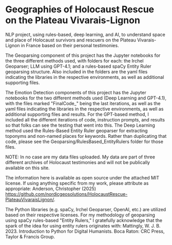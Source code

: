# Geographies of Holocaust Rescue on the Plateau Vivarais-Lignon
NLP project, using rules-based, deep learning, and AI, to understand space and place of Holocaust survivors and rescuers on the Plateau Vivarais-Lignon in France based on their personal testimonies.

The Geoparsing component of this project has the Jupyter notebooks for the three different methods used, with folders for each:  the Irchel Geoparser; LLM using GPT-4.1; and a rules-based spaCy Entity Ruler geoparsing structure.  Also included in the folders are the yaml files indicating the libraries in the respective environments, as well as additional supporting files.  

The Emotion Detection components of this project has the Jupyter notebooks for the two different methods used (Deep Learning and GPT-4.1), with the files marked "FinalCode_" being the last iterations, as well as the yaml files indicating the libraries in the respective environments, as well as additional supporting files and results.  For the GPT-based method, I included all the different iterations of code, instruction prompts, and results so that folks can see the testing that went into this.  The Deep Learning method used the Rules-Based Entity Ruler geoparser for extracting toponyms and non-named places for keywords.  Rather than duplicating that code, please see the Geoparsing/RulesBased_EntityRulers folder for those files.     

NOTE:  In no case are my data files uploaded.  My data are part of three different archives of Holocaust testimonies and will not be publically available on this site.

The information here is available as open source under the attached MIT license.  If using anything specific from my work, please attribute as appropriate:  Anderson, Christopher (2025) https://github.com/nordicgeosolutions/HolocaustRescue-PlateauVivaraisLignon/.

The Python libraries (e.g. spaCy, Irchel Geoparser, OpenAI, etc.) are utilized based on their respective licenses.  For my methodology of geoparsing using spaCy rules-based "Entity Rulers," I gratefully acknowledge that the spark of the idea for using entity rulers originates with: Mattingly, W. J. B. 2023. Introduction to Python for Digital Humanists. Boca Raton: CRC Press, Taylor & Francis Group.
